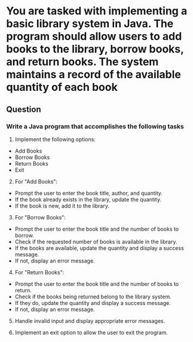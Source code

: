 # You are tasked with implementing a basic library system in Java. The program should allow users to add books to the library, borrow books, and return books. The system maintains a record of the available quantity of each book

## Question

### Write a Java program that accomplishes the following tasks

1. Implement the following options:

- Add Books
- Borrow Books
- Return Books
- Exit

2. For "Add Books":

- Prompt the user to enter the book title, author, and quantity.
- If the book already exists in the library, update the quantity.
- If the book is new, add it to the library.

3. For "Borrow Books":

- Prompt the user to enter the book title and the number of books to borrow.
- Check if the requested number of books is available in the library.
- If the books are available, update the quantity and display a success message.
- If not, display an error message.

4. For "Return Books":

- Prompt the user to enter the book title and the number of books to return.
- Check if the books being returned belong to the library system.
- If they do, update the quantity and display a success message.
- If not, display an error message.

5. Handle invalid input and display appropriate error messages.

6. Implement an exit option to allow the user to exit the program.
